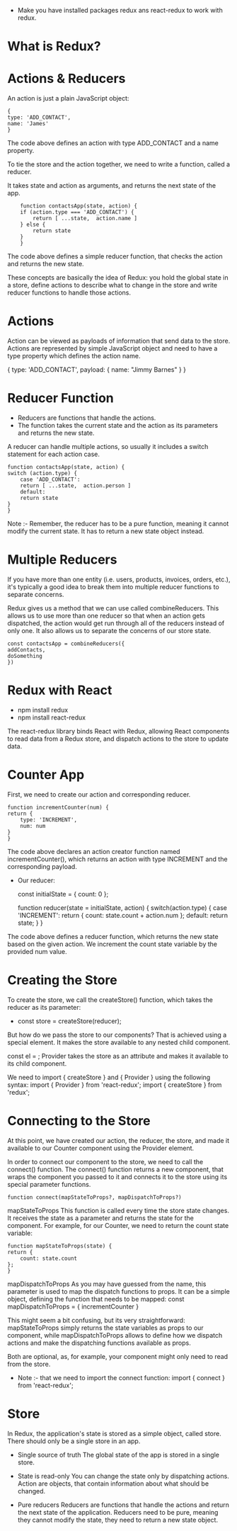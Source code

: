 
- Make you have installed packages redux ans react-redux to work with redux.

# What is Redux?



# Actions & Reducers

An action is just a plain JavaScript object:

    { 
    type: 'ADD_CONTACT', 
    name: 'James' 
    }

The code above defines an action with type ADD_CONTACT and a name property.

To tie the store and the action together, we need to write a function, called a reducer.

It takes state and action as arguments, and returns the next state of the app.

        function contactsApp(state, action) {
        if (action.type === 'ADD_CONTACT') {
            return [ ...state,  action.name ]
        } else {
            return state
        }
        }

The code above defines a simple reducer function, that checks the action and returns the new state.

These concepts are basically the idea of Redux: you hold the global state in a store, define actions to describe what to change in the store and write reducer functions to handle those actions.

# Actions 

Action can be viewed as payloads of information that send data to the store.
Actions are represented by simple JavaScript object and need to have a type property which defines the action name.

{
    type: 'ADD_CONTACT',
    payload: {
        name: "Jimmy Barnes"
    }
}
 

# Reducer Function 

- Reducers are functions that handle the actions. 
- The function takes the current state and the action as its parameters and returns the new state.

A reducer can handle multiple actions, so usually it includes a switch statement for each action case.

    function contactsApp(state, action) {
    switch (action.type) {
        case 'ADD_CONTACT':
        return [ ...state,  action.person ]
        default:
        return state
    }
    }

Note :- Remember, the reducer has to be a pure function, meaning it cannot modify the current state. It has to return a new state object instead. 

# Multiple Reducers 

If you have more than one entity (i.e. users, products, invoices, orders, etc.), it's typically a good idea to break them into multiple reducer functions to separate concerns.

Redux gives us a method that we can use called combineReducers. This allows us to use more than one reducer so that when an action gets dispatched, the action would get run through all of the reducers instead of only one. It also allows us to separate the concerns of our store state.

    const contactsApp = combineReducers({
    addContacts,
    doSomething
    })

# Redux with React 

- npm install redux  
- npm install react-redux 

The react-redux library binds React with Redux, allowing React components to read data from a Redux store, and dispatch actions to the store to update data.


# Counter App

First, we need to create our action and corresponding reducer.

    function incrementCounter(num) {
    return { 
        type: 'INCREMENT', 
        num: num 
    }
    }

The code above declares an action creator function named incrementCounter(), which returns an action with type INCREMENT and the corresponding payload.

- Our reducer: 

    const initialState = {
    count: 0
    };

    function reducer(state = initialState, action) {
    switch(action.type) {
        case 'INCREMENT':
        return { count: state.count + action.num };
        default:
        return state;
    }
    }

The code above defines a reducer function, which returns the new state based on the given action. We increment the count state variable by the provided num value.

# Creating the Store 

To create the store, we call the createStore() function, which takes the reducer as its parameter:

- const store = createStore(reducer); 

But how do we pass the store to our components?
That is achieved using a special <Provider> element. It makes the store available to any nested child component.


const el = <Provider store={store}>
    <Counter/>
  </Provider>; 
Provider takes the store as an attribute and makes it available to its child component.

We need to import { createStore } and { Provider } using the following syntax:
import { Provider } from 'react-redux';
import { createStore } from 'redux';

# Connecting to the Store

At this point, we have created our action, the reducer, the store, and made it available to our Counter component using the Provider element.


In order to connect our component to the store, we need to call the connect() function.
The connect() function returns a new component, that wraps the component you passed to it and connects it to the store using its special parameter functions. 

    function connect(mapStateToProps?, mapDispatchToProps?) 

mapStateToProps
This function is called every time the store state changes. It receives the state as a parameter and returns the state for the component.
For example, for our Counter, we need to return the count state variable:

    function mapStateToProps(state) {
    return {
        count: state.count
    };
    }


mapDispatchToProps
As you may have guessed from the name, this parameter is used to map the dispatch functions to props.
It can be a simple object, defining the function that needs to be mapped:
    const mapDispatchToProps = {
    incrementCounter
    }

This might seem a bit confusing, but its very straightforward: mapStateToProps simply returns the state variables as props to our component, while mapDispatchToProps allows to define how we dispatch actions and make the dispatching functions available as props.

Both are optional, as, for example, your component might only need to read from the store.

- Note :- that we need to import the connect function: import { connect } from 'react-redux';
# Store 

In Redux, the application's state is stored as a simple object, called store.
There should only be a single store in an app.

- Single source of truth
The global state of the app is stored in a single store.

- State is read-only 
You can change the state only by dispatching actions. Action are objects, that contain information about what should be changed.

- Pure reducers 
Reducers are functions that handle the actions and return the next state of the application. Reducers need to be pure, meaning they cannot modify the state, they need to return a new state object.